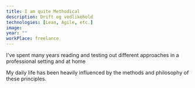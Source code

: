 ```yaml
---
title: I am quite Methodical
description: Drift og vedlikehold
technologies: [Lean, Agile, etc.]
image: 
year: ""
workPlace: freelance
---
```


I've spent many years reading and testing out different approaches in a professional setting and at home

My daily life has been heavily influenced by the methods and philosophy of these principles.
